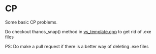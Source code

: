 # CP
Some basic CP problems.

Do checkout thanos_snap() method in [vs_template.cpp](https://github.com/khssupriya/CP/blob/master/vs_template.cpp) to get rid of .exe files

PS:
Do make a pull request if there is a better way of deleting .exe files
